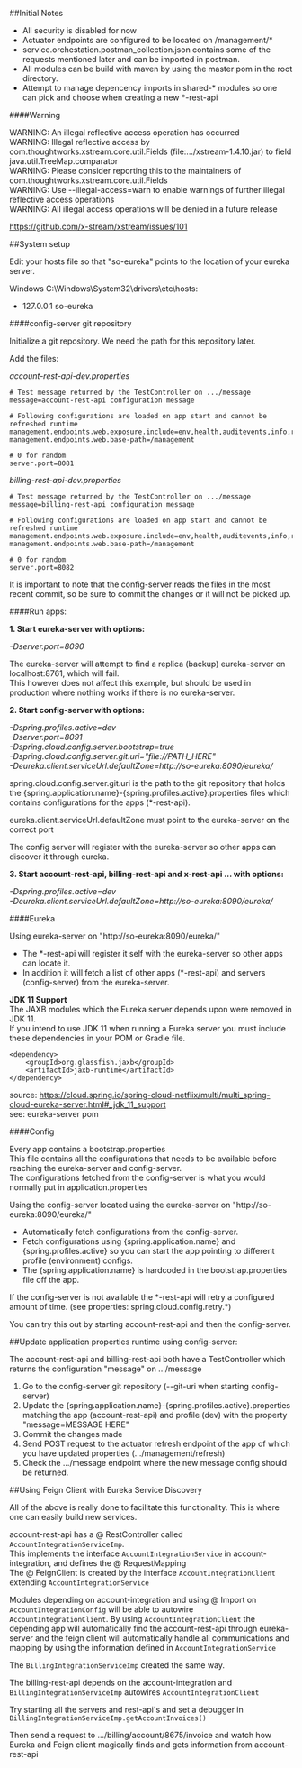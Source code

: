 ##Initial Notes  

 - All security is disabled for now  
 - Actuator endpoints are configured to be located on /management/\*  
 - service.orchestation.postman_collection.json contains some of the requests mentioned later and can be imported in postman.  
 - All modules can be build with maven by using the master pom in the root directory.  
 - Attempt to manage depencency imports in shared-\* modules so one can pick and choose when creating a new \*-rest-api  
 
####Warning

WARNING: An illegal reflective access operation has occurred  
WARNING: Illegal reflective access by com.thoughtworks.xstream.core.util.Fields (file:.../xstream-1.4.10.jar) to field java.util.TreeMap.comparator  
WARNING: Please consider reporting this to the maintainers of com.thoughtworks.xstream.core.util.Fields  
WARNING: Use --illegal-access=warn to enable warnings of further illegal reflective access operations  
WARNING: All illegal access operations will be denied in a future release

https://github.com/x-stream/xstream/issues/101

##System setup  

Edit your hosts file so that "so-eureka" points to the location of your eureka server.

Windows C:\Windows\System32\drivers\etc\hosts:
 - 127.0.0.1 so-eureka
 
####config-server git repository

Initialize a git repository. We need the path for this repository later.

Add the files:  

_account-rest-api-dev.properties_
```
# Test message returned by the TestController on .../message
message=account-rest-api configuration message

# Following configurations are loaded on app start and cannot be refreshed runtime
management.endpoints.web.exposure.include=env,health,auditevents,info,refresh,beans,shutdown,scheduledtasks,metrics,configprops
management.endpoints.web.base-path=/management

# 0 for random
server.port=8081
```

_billing-rest-api-dev.properties_
```
# Test message returned by the TestController on .../message
message=billing-rest-api configuration message

# Following configurations are loaded on app start and cannot be refreshed runtime
management.endpoints.web.exposure.include=env,health,auditevents,info,refresh,beans,shutdown,scheduledtasks,metrics,configprops
management.endpoints.web.base-path=/management

# 0 for random
server.port=8082
```

It is important to note that the config-server reads the files in the most recent commit, so be sure to commit the changes or it will not be picked up.
 
####Run apps:  

**1. Start eureka-server with options:**

_-Dserver.port=8090_
    
The eureka-server will attempt to find a replica (backup) eureka-server on localhost:8761, which will fail.  
This however does not affect this example, but should be used in production where nothing works if there is no eureka-server.

**2. Start config-server with options:**

_-Dspring.profiles.active=dev_  
_-Dserver.port=8091_  
_-Dspring.cloud.config.server.bootstrap=true_  
_-Dspring.cloud.config.server.git.uri="file://PATH_HERE"_  
_-Deureka.client.serviceUrl.defaultZone=http://so-eureka:8090/eureka/_

spring.cloud.config.server.git.uri is the path to the git repository that holds the {spring.application.name}-{spring.profiles.active}.properties files which contains configurations for the apps (\*-rest-api).

eureka.client.serviceUrl.defaultZone must point to the eureka-server on the correct port

The config server will register with the eureka-server so other apps can discover it through eureka.

**3. Start account-rest-api, billing-rest-api and x-rest-api ... with options:**

_-Dspring.profiles.active=dev_  
_-Deureka.client.serviceUrl.defaultZone=http://so-eureka:8090/eureka/_
    
####Eureka
    
Using eureka-server on "http://so-eureka:8090/eureka/"  
 - The \*-rest-api will register it self with the eureka-server so other apps can locate it.
 - In addition it will fetch a list of other apps (\*-rest-api) and servers (config-server) from the eureka-server.
 
 
**JDK 11 Support**  
The JAXB modules which the Eureka server depends upon were removed in JDK 11.  
If you intend to use JDK 11 when running a Eureka server you must include these dependencies in your POM or Gradle file.

    <dependency>
    	<groupId>org.glassfish.jaxb</groupId>
    	<artifactId>jaxb-runtime</artifactId>
    </dependency>
    
source: https://cloud.spring.io/spring-cloud-netflix/multi/multi_spring-cloud-eureka-server.html#_jdk_11_support  
see: eureka-server pom

####Config
    
Every app contains a bootstrap.properties  
This file contains all the configurations that needs to be available before reaching the eureka-server and config-server.  
The configurations fetched from the config-server is what you would normally put in application.properties
    
Using the config-server located using the eureka-server on "http://so-eureka:8090/eureka/"
 - Automatically fetch configurations from the config-server.  
 - Fetch configurations using {spring.application.name} and {spring.profiles.active} so you can start the app pointing to different profile (environment) configs.  
 - The {spring.application.name} is hardcoded in the bootstrap.properties file off the app.

If the config-server is not available the \*-rest-api will retry a configured amount of time. (see properties: spring.cloud.config.retry.\*)
    
You can try this out by starting account-rest-api and then the config-server.

##Update application properties runtime using config-server:

The account-rest-api and billing-rest-api both have a TestController which returns the configuration "message" on .../message

1) Go to the config-server git repository (--git-uri when starting config-server)  
2) Update the {spring.application.name}-{spring.profiles.active}.properties matching the app (account-rest-api) and profile (dev) with the property "message=MESSAGE HERE"  
3) Commit the changes made  
4) Send POST request to the actuator refresh endpoint of the app of which you have updated properties (.../management/refresh)  
5) Check the .../message endpoint where the new message config should be returned.  

##Using Feign Client with Eureka Service Discovery

All of the above is really done to facilitate this functionality. This is where one can easily build new services.

account-rest-api has a @ RestController called `AccountIntegrationServiceImp`.  
This implements the interface `AccountIntegrationService` in account-integration, and defines the @ RequestMapping  
The @ FeignClient is created by the interface `AccountIntegrationClient` extending `AccountIntegrationService`

Modules depending on account-integration and using @ Import on `AccountIntegrationConfig` will be able to autowire `AccountIntegrationClient`.
By using `AccountIntegrationClient` the depending app will automatically find the account-rest-api through eureka-server and the feign client will automatically handle all communications and mapping by using the information defined in `AccountIntegrationService`

The `BillingIntegrationServiceImp` created the same way.

The billing-rest-api depends on the account-integration and `BillingIntegrationServiceImp` autowires `AccountIntegrationClient`

Try starting all the servers and rest-api's and set a debugger in `BillingIntegrationServiceImp.getAccountInvoices()`

Then send a request to .../billing/account/8675/invoice and watch how Eureka and Feign client magically finds and gets information from account-rest-api